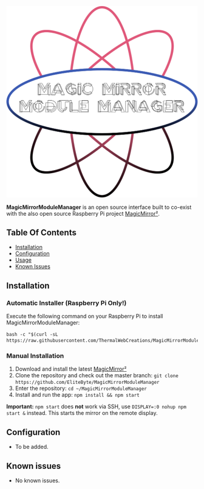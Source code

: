 ![MagicMirrorModuleManager: The open source modular smart mirror platform. ](header.png)


**MagicMirrorModuleManager** is an open source interface built to co-exist with the also open source Raspberry Pi project [MagicMirror²](https://github.com/MichMich/MagicMirror).

## Table Of Contents

- [Installation](#installtion)
- [Configuration](#configuration)
- [Usage](#usage)
- [Known Issues](#known-issues)

## Installation

### Automatic Installer (Raspberry Pi Only!)

Execute the following command on your Raspberry Pi to install MagicMirrorModuleManager:
````
bash -c "$(curl -sL https://raw.githubusercontent.com/ThermalWebCreations/MagicMirrorModuleManager/master/installers/install.sh)"
````

### Manual Installation

1. Download and install the latest [MagicMirror²](https://github.com/MichMich/MagicMirror#usage)
2. Clone the repository and check out the master branch: `git clone https://github.com/EliteByte/MagicMirrorModuleManager`
3. Enter the repository: `cd ~/MagicMirrorModuleManager`
4. Install and run the app: `npm install && npm start`

**Important:** `npm start` does **not** work via SSH, use `DISPLAY=:0 nohup npm start &` instead. This starts the mirror on the remote display.

## Configuration
- To be added.


## Known issues

- No known issues.
